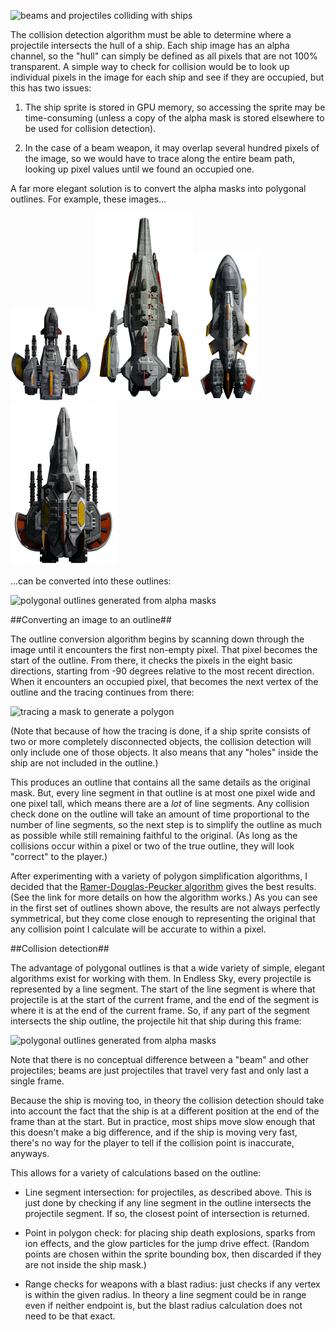 ![beams and projectiles colliding with ships](http://endless-sky.github.io/screenshots/small.jpg)

The collision detection algorithm must be able to determine where a projectile intersects the hull of a ship. Each ship image has an alpha channel, so the "hull" can simply be defined as all pixels that are not 100% transparent. A simple way to check for collision would be to look up individual pixels in the image for each ship and see if they are occupied, but this has two issues:

1. The ship sprite is stored in GPU memory, so accessing the sprite may be time-consuming (unless a copy of the alpha mask is stored elsewhere to be used for collision detection).

2. In the case of a beam weapon, it may overlap several hundred pixels of the image, so we would have to trace along the entire beam path, looking up pixel values until we found an occupied one.

A far more elegant solution is to convert the alpha masks into polygonal outlines. For example, these images...

![](https://raw.githubusercontent.com/endless-sky/endless-sky/master/images/ship/firebird.png)
![](https://raw.githubusercontent.com/endless-sky/endless-sky/master/images/ship/falcon.png)
![](https://raw.githubusercontent.com/endless-sky/endless-sky/master/images/ship/star%20queen.png)
![](https://raw.githubusercontent.com/endless-sky/endless-sky/master/images/ship/leviathan.png)

...can be converted into these outlines:

![polygonal outlines generated from alpha masks](http://endless-sky.github.io/images/outlines.png)

##Converting an image to an outline##

The outline conversion algorithm begins by scanning down through the image until it encounters the first non-empty pixel. That pixel becomes the start of the outline. From there, it checks the pixels in the eight basic directions, starting from -90 degrees relative to the most recent direction. When it encounters an occupied pixel, that becomes the next vertex of the outline and the tracing continues from there:

![tracing a mask to generate a polygon](http://endless-sky.github.io/images/tracing.png)

(Note that because of how the tracing is done, if a ship sprite consists of two or more completely disconnected objects, the collision detection will only include one of those objects. It also means that any "holes" inside the ship are not included in the outline.)

This produces an outline that contains all the same details as the original mask. But, every line segment in that outline is at most one pixel wide and one pixel tall, which means there are a _lot_ of line segments. Any collision check done on the outline will take an amount of time proportional to the number of line segments, so the next step is to simplify the outline as much as possible while still remaining faithful to the original. (As long as the collisions occur within a pixel or two of the true outline, they will look "correct" to the player.)

After experimenting with a variety of polygon simplification algorithms, I decided that the [Ramer-Douglas-Peucker algorithm](http://en.wikipedia.org/wiki/Ramer%E2%80%93Douglas%E2%80%93Peucker_algorithm) gives the best results. (See the link for more details on how the algorithm works.) As you can see in the first set of outlines shown above, the results are not always perfectly symmetrical, but they come close enough to representing the original that any collision point I calculate will be accurate to within a pixel.

##Collision detection##

The advantage of polygonal outlines is that a wide variety of simple, elegant algorithms exist for working with them. In Endless Sky, every projectile is represented by a line segment. The start of the line segment is where that projectile is at the start of the current frame, and the end of the segment is where it is at the end of the current frame. So, if any part of the segment intersects the ship outline, the projectile hit that ship during this frame:

![polygonal outlines generated from alpha masks](http://endless-sky.github.io/images/projectiles.png)

Note that there is no conceptual difference between a "beam" and other projectiles; beams are just projectiles that travel very fast and only last a single frame.

Because the ship is moving too, in theory the collision detection should take into account the fact that the ship is at a different position at the end of the frame than at the start. But in practice, most ships move slow enough that this doesn't make a big difference, and if the ship is moving very fast, there's no way for the player to tell if the collision point is inaccurate, anyways.

This allows for a variety of calculations based on the outline:

* Line segment intersection: for projectiles, as described above. This is just done by checking if any line segment in the outline intersects the projectile segment. If so, the closest point of intersection is returned.

* Point in polygon check: for placing ship death explosions, sparks from ion effects, and the glow particles for the jump drive effect. (Random points are chosen within the sprite bounding box, then discarded if they are not inside the ship mask.)

* Range checks for weapons with a blast radius: just checks if any vertex is within the given radius. In theory a line segment could be in range even if neither endpoint is, but the blast radius calculation does not need to be that exact.
